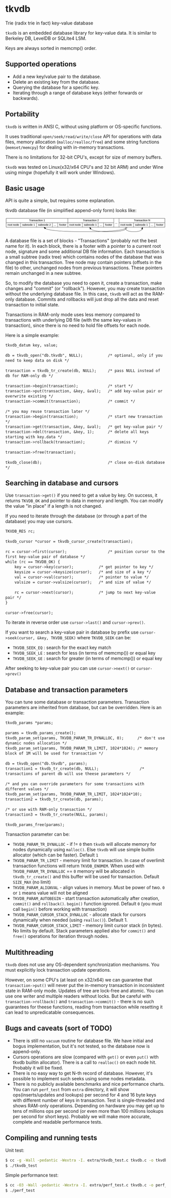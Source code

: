 # tkvdb
Trie (radix trie in fact) key-value database

`tkvdb` is an embedded database library for key-value data. It is similar to Berkeley DB, LevelDB or SQLite4 LSM.

Keys are always sorted in memcmp() order.

## Supported operations

  * Add a new key/value pair to the database.
  * Delete an existing key from the database.
  * Querying the database for a specific key.
  * Iterating through a range of database keys (either forwards or backwards).

## Portability

`tkvdb` is written in ANSI C, without using platform or OS-specific functions.

It uses traditional `open/seek/read/write/close` API for operations with data files, memory allocation (`malloc/realloc/free`) and some string functions (`memset/memcpy`) for dealing with in-memory transactions.

There is no limitations for 32-bit CPU's, except for size of memory buffers.

`tkvdb` was tested on Linux(x32/x64 CPU's and 32 bit ARM) and under Wine using mingw (hopefully it will work under Windows).

## Basic usage

API is quite a simple, but requires some explanation.

tkvdb database file (in simplified append-only form) looks like:

![tkvdb database layout](docs/nonvac_db.png?raw=true "tkvdb database layout")

A database file is a set of blocks - "Transactions" (probably not the best name for it).
In each block, there is a footer with a pointer to a current root node, signature and some additional DB file information.
Each transaction is a small subtree (radix tree) which contains nodes of the database that was changed in this transaction.
Tree node may contain pointers (offsets in the file) to other, unchanged nodes from previous transactions. These pointers remain unchanged in a new subtree.

So, to modify the database you need to open it, create a transaction, make changes and "commit" (or "rollback").
However, you may create transaction without the underlying database file. In this case, `tkvdb` will act as the RAM-only database.
Commits and rollbacks will just drop all the data and reset transaction to initial state.

Transactions in RAM-only mode uses less memory compared to transactions with underlying DB file (with the same key-values in transaction), since there is no need to hold file offsets for each node.

Here is a simple example:

```
tkvdb_datum key, value;

db = tkvdb_open("db.tkvdb", NULL);           /* optional, only if you need to keep data on disk */

transaction = tkvdb_tr_create(db, NULL);     /* pass NULL instead of db for RAM-only db */

transaction->begin(transaction);             /* start */
transaction->put(transaction, &key, &val);   /* add key-value pair or overwrite existing */
transaction->commit(transaction);            /* commit */

/* you may reuse transaction later */
transaction->begin(transaction);             /* start new transaction */
transaction->get(transaction, &key, &val);   /* get key-value pair */
transaction->del(transaction, &key, 1);      /* delete all keys starting with key.data */
transaction->rollback(transaction);          /* dismiss */

transaction->free(transaction);

tkvdb_close(db);                             /* close on-disk database */
```

## Searching in database and cursors

Use `transaction->get()` if you need to get a value by key.
On success, it returns `TKVDB_OK` and pointer to data in memory and length.
You can modify the value "in place" if a length is not changed.

If you need to iterate through the database (or through a part of the database) you may use cursors.

```
TKVDB_RES rc;

tkvdb_cursor *cursor = tkvdb_cursor_create(transaction);

rc = cursor->first(cursor);                  /* position cursor to the first key-value pair of database */
while (rc == TKVDB_OK) {
	key = cursor->key(cursor);           /* get pointer to key */
	keysize = cursor->keysize(cursor);   /* and size of a key */
	val = cursor->val(cursor);           /* pointer to value */
	valsize = cursor->valsize(cursor);   /* and size of value */

	rc = cursor->next(cursor);           /* jump to next key-value pair */
}

cursor->free(cursor);
```

To iterate in reverse order use `cursor->last()` and `cursor->prev()`.

If you want to search a key-value pair in database by prefix use `cursor->seek(cursor, &key, TKVDB_SEEK)`
where `TKVDB_SEEK` can be:
  * `TKVDB_SEEK_EQ` : search for the exact key match
  * `TKVDB_SEEK_LE` : search for less (in terms of memcmp()) or equal key
  * `TKVDB_SEEK_GE` : search for greater (in terms of memcmp()) or equal key

After seeking to key-value pair you can use `cursor->next()` or `cursor->prev()`

## Database and transaction parameters

You can tune some database or transaction parameters. Transaction parameters are inherited from database, but can be overridden.
Here is an example:

```
tkvdb_params *params;

params = tkvdb_params_create();
tkvdb_param_set(params, TKVDB_PARAM_TR_DYNALLOC, 0);      /* don't use dynamic nodes allocation */
tkvdb_param_set(params, TKVDB_PARAM_TR_LIMIT, 1024*1024); /* memory block of 1M will be used for transaction */

db = tkvdb_open("db.tkvdb", params);
transaction1 = tkvdb_tr_create(db, NULL);                  /* transactions of parent db will use theese parameters */

/* and you can override parameters for some transactions with different values */
tkvdb_param_set(params, TKVDB_PARAM_TR_LIMIT, 1024*1024*10);
transaction2 = tkvdb_tr_create(db, params);

/* or use with RAM-only transaction */
transaction3 = tkvdb_tr_create(NULL, params);

tkvdb_params_free(params);

```

Transaction parameter can be:
  * `TKVDB_PARAM_TR_DYNALLOC` - if != `0` then `tkvdb` will allocate memory for nodes dynamically using `malloc()`. Else `tkvdb` will use simple builtin allocator (which can be faster). Default `1`
  * `TKVDB_PARAM_TR_LIMIT` - memory limit for transaction. In case of overlimit transaction functions will return `TKVDB_ENOMEM`. When used with `TKVDB_PARAM_TR_DYNALLOC` == `0` memory will be allocated in `tkvdb_tr_create()` and this buffer will be used for transaction. Default `SIZE_MAX` (no limit)
  * `TKVDB_PARAM_ALIGNVAL` - align values in memory. Must be power of two. `0` or `1` means value will not be aligned
  * `TKVDB_PARAM_AUTOBEGIN` - start transaction automatically after creation, `commit()` and `rollback()`. `begin()` function ignored. Default `0` (you must call `begin()` before working with transaction)
  * `TKVDB_PARAM_CURSOR_STACK_DYNALLOC` - allocate stack for cursors dynamically when needed (using `realloc()`). Default 1.
  * `TKVDB_PARAM_CURSOR_STACK_LIMIT` - memory limit cursor stack (in bytes). No limits by default. Stack parameters applied also for `commit()` and `free()` operations for iteration through nodes.

## Multithreading

`tkvdb` does not use any OS-dependent synchronization mechanisms.
You must explicitly lock transaction update operations.

However, on some CPU's (at least on x32/x64) we can guarantee that `transaction->put()` will never put the in-memory transaction in inconsistent state in RAM-only mode.
Updates of tree are lock-free and atomic.
You can use one writer and multiple readers without locks.
But be careful with `transaction->rollback()` and `transaction->commit()` - there is no such guarantees for theese functions, reading from transaction while resetting it can lead to unpredicatable consequences.

## Bugs and caveats (sort of TODO)

  * There is still no `vacuum` routine for database file. We have initial and bogus implementation, but it's not tested, so the database now is append-only.
  * Cursors operations are slow (compared with `get()` or even `put()` with tkvdb builtin allocator). There is a call to `realloc()` on each node hit. Probably it will be fixed.
  * There is no easy way to get N-th record of database. However, it's possible to implement such seeks using some nodes metadata.
  * There is no publicly available benchmarks and nice performance charts. You can run `perf_test` from `extra` directory, it will show ops(inserts/updates and lookups) per second for 4 and 16 byte keys with different number of keys in transaction. Test is single-threaded and shows RAM-only operations. Depending on hardware you may get up to tens of millions ops per second (or even more than 100 millions lookups per second for short keys). Probably we will make more accurate, complete and readable performance tests.

## Compiling and running tests

Unit test:
```sh
$ cc -g -Wall -pedantic -Wextra -I. extra/tkvdb_test.c tkvdb.c -o tkvdb_test
$ ./tkvdb_test
```

Simple performance test:
```sh
$ cc -O3 -Wall -pedantic -Wextra -I. extra/perf_test.c tkvdb.c -o perf_test
$ ./perf_test
```
